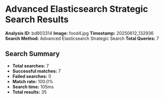 # Advanced Elasticsearch Strategic Search Results

**Analysis ID:** bd803314
**Image:** food4.jpg
**Timestamp:** 20250612_132936
**Search Method:** Advanced Elasticsearch Strategic Search
**Total Queries:** 7

## Search Summary

- **Total searches:** 7
- **Successful matches:** 7
- **Failed searches:** 0
- **Match rate:** 100.0%
- **Search time:** 105ms
- **Total results:** 35

